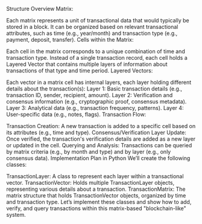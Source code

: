 
Structure Overview
Matrix:

Each matrix represents a unit of transactional data that would typically be stored in a block.
It can be organized based on relevant transactional attributes, such as time (e.g., year/month) and transaction type (e.g., payment, deposit, transfer).
Cells within the Matrix:

Each cell in the matrix corresponds to a unique combination of time and transaction type.
Instead of a single transaction record, each cell holds a Layered Vector that contains multiple layers of information about transactions of that type and time period.
Layered Vectors:

Each vector in a matrix cell has internal layers, each layer holding different details about the transaction(s):
Layer 1: Basic transaction details (e.g., transaction ID, sender, recipient, amount).
Layer 2: Verification and consensus information (e.g., cryptographic proof, consensus metadata).
Layer 3: Analytical data (e.g., transaction frequency, patterns).
Layer 4: User-specific data (e.g., notes, flags).
Transaction Flow:

Transaction Creation: A new transaction is added to a specific cell based on its attributes (e.g., time and type).
Consensus/Verification Layer Update: Once verified, the transaction's verification details are added as a new layer or updated in the cell.
Querying and Analysis: Transactions can be queried by matrix criteria (e.g., by month and type) and by layer (e.g., only consensus data).
Implementation Plan in Python
We’ll create the following classes:

TransactionLayer: A class to represent each layer within a transactional vector.
TransactionVector: Holds multiple TransactionLayer objects, representing various details about a transaction.
TransactionMatrix: The matrix structure that holds TransactionVector objects, organized by time and transaction type.
Let’s implement these classes and show how to add, verify, and query transactions within this matrix-based "blockchain-like" system.
